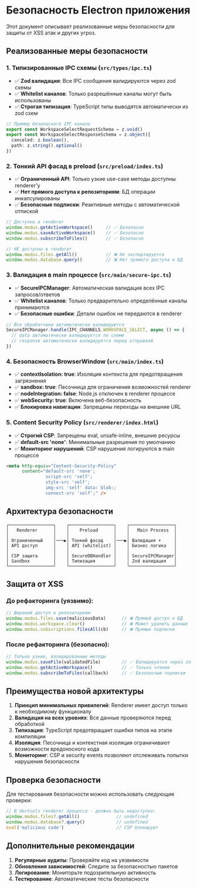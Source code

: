 # Безопасность Electron приложения

Этот документ описывает реализованные меры безопасности для защиты от XSS атак и других угроз.

## Реализованные меры безопасности

### 1. Типизированные IPC схемы (`src/types/ipc.ts`)

- ✅ **Zod валидация**: Все IPC сообщения валидируются через zod схемы
- ✅ **Whitelist каналов**: Только разрешённые каналы могут быть использованы
- ✅ **Строгая типизация**: TypeScript типы выводятся автоматически из zod схем

```typescript
// Пример безопасного IPC канала
export const WorkspaceSelectRequestSchema = z.void()
export const WorkspaceSelectResponseSchema = z.object({
  canceled: z.boolean(),
  path: z.string().optional()
})
```

### 2. Тонкий API фасад в preload (`src/preload/index.ts`)

- ✅ **Ограниченный API**: Только узкие use-case методы доступны renderer'у
- ✅ **Нет прямого доступа к репозиториям**: БД операции инкапсулированы
- ✅ **Безопасные подписки**: Реактивные методы с автоматической отпиской

```typescript
// Доступно в renderer
window.modus.getActiveWorkspace()     // ✅ Безопасно
window.modus.saveActiveWorkspace()    // ✅ Безопасно
window.modus.subscribeToFiles()       // ✅ Безопасно

// НЕ доступно в renderer
window.modus.files.getAll()           // ❌ Не экспортируется
window.modus.database.query()         // ❌ Нет прямого доступа к БД
```

### 3. Валидация в main процессе (`src/main/secure-ipc.ts`)

- ✅ **SecureIPCManager**: Автоматическая валидация всех IPC запросов/ответов
- ✅ **Whitelist каналов**: Только предварительно определённые каналы принимаются
- ✅ **Безопасные ошибки**: Детали ошибок не передаются в renderer

```typescript
// Все обработчики автоматически валидируются
SecureIPCManager.handle(IPC_CHANNELS.WORKSPACE_SELECT, async () => {
  // data автоматически валидируется по схеме
  // response автоматически валидируется перед отправкой
})
```

### 4. Безопасность BrowserWindow (`src/main/index.ts`)

- ✅ **contextIsolation: true**: Изоляция контекста для предотвращения загрязнения
- ✅ **sandbox: true**: Песочница для ограничения возможностей renderer
- ✅ **nodeIntegration: false**: Node.js отключен в renderer процессе
- ✅ **webSecurity: true**: Включена веб-безопасность
- ✅ **Блокировка навигации**: Запрещены переходы на внешние URL

### 5. Content Security Policy (`src/renderer/index.html`)

- ✅ **Строгий CSP**: Запрещены eval, unsafe-inline, внешние ресурсы
- ✅ **default-src 'none'**: Минимальные разрешения по умолчанию
- ✅ **Мониторинг нарушений**: CSP нарушения логируются в main процессе

```html
<meta http-equiv="Content-Security-Policy"
      content="default-src 'none';
               script-src 'self';
               style-src 'self';
               img-src 'self' data: blob:;
               connect-src 'self';" />
```

## Архитектура безопасности

```
┌─────────────────┐    ┌─────────────────┐    ┌─────────────────┐
│   Renderer      │    │    Preload      │    │   Main Process  │
│                 │    │                 │    │                 │
│ Ограниченный    │───▶│ Тонкий фасад    │───▶│ Валидация +     │
│ API доступ      │    │ API (whitelist) │    │ Бизнес логика   │
│                 │    │                 │    │                 │
│ CSP защита      │    │ SecureDBHandler │    │ SecureIPCManager│
│ Sandbox         │    │ Типизация       │    │ Zod валидация   │
└─────────────────┘    └─────────────────┘    └─────────────────┘
```

## Защита от XSS

### До рефакторинга (уязвимо):
```typescript
// Широкий доступ к репозиториям
window.modus.files.save(maliciousData)      // ❌ Прямой доступ к БД
window.modus.workspace.clear()              // ❌ Может удалить данные
window.modus.subscriptions.filesAll(cb)     // ❌ Прямые подписки
```

### После рефакторинга (безопасно):
```typescript
// Только узкие, валидированные методы
window.modus.saveFile(validatedFile)        // ✅ Валидируется через zod
window.modus.getActiveWorkspace()           // ✅ Только чтение
window.modus.subscribeToFiles(callback)     // ✅ Безопасные подписки
```

## Преимущества новой архитектуры

1. **Принцип минимальных привилегий**: Renderer имеет доступ только к необходимому функционалу
2. **Валидация на всех уровнях**: Все данные проверяются перед обработкой
3. **Типизация**: TypeScript предотвращает ошибки типов на этапе компиляции
4. **Изоляция**: Песочница и контекстная изоляция ограничивают возможности вредоносного кода
5. **Мониторинг**: CSP и security events позволяют отслеживать попытки нарушения безопасности

## Проверка безопасности

Для тестирования безопасности можно использовать следующие проверки:

```javascript
// В devtools renderer процесса - должно быть недоступно:
window.modus.files?.getAll()              // undefined
window.modus.database?.query()            // undefined
eval('malicious code')                    // CSP блокирует
```

## Дополнительные рекомендации

1. **Регулярные аудиты**: Проверяйте код на уязвимости
2. **Обновления зависимостей**: Следите за безопасностью пакетов
3. **Логирование**: Мониторьте подозрительную активность
4. **Тестирование**: Автоматические тесты безопасности
